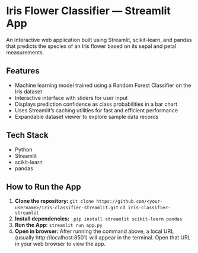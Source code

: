 # Iris Flower Classifier — Streamlit App

An interactive web application built using Streamlit, scikit-learn, and pandas that predicts the species of an Iris flower based on its sepal and petal measurements.

## Features

- Machine learning model trained using a Random Forest Classifier on the Iris dataset  
- Interactive interface with sliders for user input  
- Displays prediction confidence as class probabilities in a bar chart  
- Uses Streamlit’s caching utilities for fast and efficient performance  
- Expandable dataset viewer to explore sample data records  

## Tech Stack

- Python  
- Streamlit  
- scikit-learn  
- pandas  

## How to Run the App

1. **Clone the repository:**
  ```git clone https://github.com/<your-username>/iris-classifier-streamlit.git```
  ```cd iris-classifier-streamlit``` 
2. **Install dependencies:**
   ``` pip install streamlit scikit-learn pandas```
3. **Run the App:**
   ```streamlit run app.py```
4. **Open in browser:**
   After running the command above, a local URL (usually http://localhost:8501) will appear in the terminal.
   Open that URL in your web browser to view the app.
